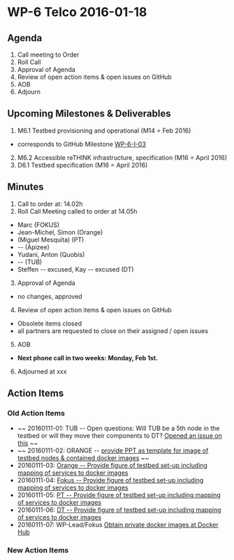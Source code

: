 # WP-6 Telco 2016-01-18

## Agenda

1. Call meeting to Order
2. Roll Call
3. Approval of Agenda
4. Review of open action items & open issues on GitHub
5. AOB
6. Adjourn

## Upcoming Milestones & Deliverables

1. M6.1 Testbed provisioning and operational (M14 = Feb 2016)
  * corresponds to GitHub Milestone [WP-6-I-03](https://github.com/reTHINK-project/testbeds/milestones/WP-6-I-03:%20%20Initial%20set-up%20of%20testbed%20nodes)
2. M6.2 Accessible reTHINK infrastructure, specification (M16 = April 2016)
3. D6.1 Testbed specification (M16 = April 2016)

## Minutes

1. Call to order at: 14.02h
2. Roll Call
Meeting called to order at 14.05h
  * Marc (FOKUS)
  * Jean-Michel, Simon (Orange)
  * (Miguel Mesquita) (PT)
  * -- (Apizee)
  * Yudani, Anton (Quobis)
  * -- (TUB)
  * Steffen -- excused, Kay -- excused  (DT)
3. Approval of Agenda
 * no changes, approved
4. Review of open action items & open issues on GitHub
 * Obsolete items closed
 * all partners are requested to close on their assigned / open issues
5. AOB
 * **Next phone call in two weeks: Monday, Feb 1st.**
6. Adjourned at xxx

## Action Items

### Old Action Items
* ~~  20160111-01: TUB -- Open questions: Will TUB be a 5th node in the testbed or will they move their components to DT?  [Opened an issue on this](https://github.com/reTHINK-project/testbeds/issues/23) ~~
* ~~ 20160111-02: ORANGE -- [provide PPT as template for image of testbed nodes & contained docker images](https://github.com/reTHINK-project/testbeds/issues/24) ~~
* 20160111-03: [Orange -- Provide figure of testbed set-up including mapping of services to docker images](https://github.com/reTHINK-project/testbeds/issues/28)
* 20160111-04: [Fokus -- Provide figure of testbed set-up including mapping of services to docker images](https://github.com/reTHINK-project/testbeds/issues/25)
* 20160111-05: [PT -- Provide figure of testbed set-up including mapping of services to docker images](https://github.com/reTHINK-project/testbeds/issues/26)
* 20160111-06: [DT -- Provide figure of testbed set-up including mapping of services to docker images](https://github.com/reTHINK-project/testbeds/issues/27)
* 20160111-07: WP-Lead/Fokus [Obtain private docker images at Docker Hub](https://github.com/reTHINK-project/testbeds/issues/29)

### New Action Items
